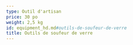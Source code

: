 ```yaml
---
type: Outil d'artisan
price: 30 po
weight: 2,5 kg
id: equipment_hd.md#outils-de-soufeur-de-verre
title: Outils de soufeur de verre
---
```


